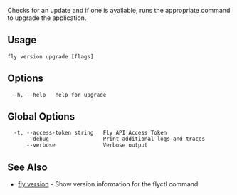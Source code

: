 Checks for an update and if one is available, runs the appropriate
command to upgrade the application.

## Usage
~~~
fly version upgrade [flags]
~~~

## Options

~~~
  -h, --help   help for upgrade
~~~

## Global Options

~~~
  -t, --access-token string   Fly API Access Token
      --debug                 Print additional logs and traces
      --verbose               Verbose output
~~~

## See Also

* [fly version](/docs/flyctl/fly-version/)	 - Show version information for the flyctl command

